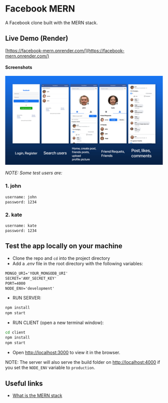 # Facebook MERN

A Facebook clone built with the MERN stack.

## Live Demo (Render)

[https://facebook-mern.onrender.com/](https://facebook-mern.onrender.com/)

#### Screenshots

![Project Screenshot](./screenshot.png?raw=true 'Project Screenshot')

_NOTE: Some test users are:_

### 1. john

```credentials
username: john
password: 1234
```

### 2. kate

```credentials
username: kate
password: 1234
```

## Test the app locally on your machine

- Clone the repo and `cd` into the project directory
- Add a _.env_ file in the root directory with the following variables:

```dotenv
MONGO_URI='YOUR_MONGODB_URI'
SECRET='ANY_SECRET_KEY'
PORT=4000
NODE_ENV='development'
```

- RUN SERVER:

```bash
npm install
npm start
```

- RUN CLIENT (open a new terminal window):

```bash
cd client
npm install
npm start
```

- Open [http://localhost:3000](http://localhost:3000) to view it in the browser.

NOTE: The server will also serve the build folder on [http://localhost:4000](http://localhost:4000) if you set the `NODE_ENV` variable to `production`.

## Useful links

- [What is the MERN stack](https://www.mongodb.com/mern-stack)
